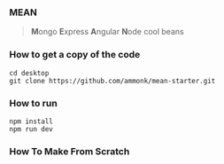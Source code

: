 ### MEAN

> **M**ongo **E**xpress **A**ngular **N**ode cool beans

### How to get a copy of the code

```
cd desktop
git clone https://github.com/ammonk/mean-starter.git
```

### How to run

```
npm install
npm run dev
```

### How To Make From Scratch
